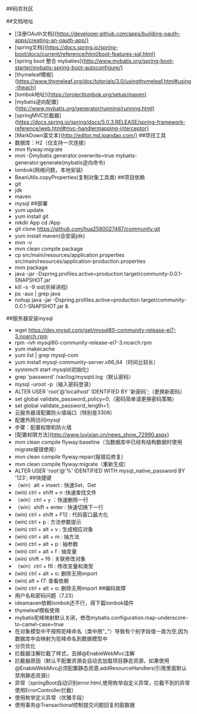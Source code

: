 ##码农社区

##文档地址
- [注册OAuth文档]{https://developer.github.com/apps/building-oauth-apps/creating-an-oauth-app/}
- [spring文档]{https://docs.spring.io/spring-boot/docs/current/reference/html/boot-features-sql.html}
- [spring boot 整合 mybaties]{http://www.mybatis.org/spring-boot-starter/mybatis-spring-boot-autoconfigure/}
- [thymeleaf模板]{https://www.thymeleaf.org/doc/tutorials/3.0/usingthymeleaf.html#using-theach}
- [lombok地址]{https://projectlombok.org/setup/maven}
- [mybatis逆向配置]{http://www.mybatis.org/generator/running/running.html}
- [springMVC拦截器]{https://docs.spring.io/spring/docs/5.0.3.RELEASE/spring-framework-reference/web.html#mvc-handlermapping-interceptor}
- [MarkDown富文本]{http://editor.md.ipandao.com/}
##项目工具
- 数据库：H2（仅支持一次连接）
-  mvn flyway:migrate
-  mvn -Dmybatis.generator.overwrite=true mybatis-generator:generate(mybatis逆向命令)
-  lombok(网络问题，本地安装)
-  BeanUtils.copyProperties(复制对象工具类)
##项目依赖
- git
- jdk
- maven
- mysql
##部署
- yum update
- yum install git
- mkdir App  cd /App
- git clone https://github.com/hua2580027487/community.git
- yum install maven(会安装jdk)
- mvn -v
- mvn clean compile package
- cp src/main/resources/application.properties src/main/resources/application-production.properties
- mvn package
- java -jar -Dspring.profiles.active=production target/community-0.0.1-SNAPSHOT.jar
- kill -s -9 sid(杀掉进程)
-  ps -aux | grep java
- nohup java -jar -Dspring.profiles.active=production target/community-0.0.1-SNAPSHOT.jar &

##服务器安装mysql
- wget https://dev.mysql.com/get/mysql80-community-release-el7-3.noarch.rpm
- rpm -ivh mysql80-community-release-el7-3.noarch.rpm
- yum makecache
- yum list | grep mysql-com
- yum install mysql-community-server.x86_64（时间比较长）
- systemctl start mysqld(初始化)
- grep 'password' /var/log/mysqld.log（默认密码）
- mysql -uroot -p（输入密码登录）
- ALTER USER 'root'@'localhost' IDENTIFIED BY '新密码';（更换新密码）
- set global validate_password_policy=0;（密码简单请更换密码策略）
- set global validate_password_length=1;
- 云服务器请配置防火墙端口（特别是3306）
- 配置外网访问mysql
- 步骤：配置权限和防火墙
- [配置权限方法]{http://www.luyixian.cn/news_show_72990.aspx}
- mvn clean compile flyway:baseline（当数据库中已经有结构数据时使用migrate报错使用）
- mvn clean compile flyway:repair(报错后修复)
- mvn clean compile flyway:migrate（重新生成）
- ALTER USER 'root'@'%' IDENTIFIED WITH mysql_native_password BY '123';
##快捷键
- （win）alt + insert : 快速Set、Get
- (win) ctrl + shift + n :快速查找文件
- （win）ctrl + y ：快速删除一行
- （win）shift + enter : 快速切换下一行
- (win) ctrl + shift + F12 : 代码窗口最大化
-  (win) ctrl + p : 方法参数提示
-  (win) ctrl + alt + v : 生成相应对象
-  (win) ctrl + alt + m : 抽方法
-  (win) ctrl + alt + p : 抽参数
-  (win) ctrl + alt + f : 抽变量
-  (win) shift + f6 : 关联修改对象
- （win）ctrl + f6 : 修改变量和类型
-  (win) ctrl + alt + o: 删除无用import
-  (win) alt + f7: 查看依赖
-  (win) ctrl + alt + o: 删除无用import
##编码故障
- 用户名和密码问题（7.23）
- ideamaven依赖lombok还不行，得下载lombok插件
- thymeleaf模板使用
- mybatis驼峰映射默认关闭，修改mybatis.configuration.map-underscore-to-camel-case=true
- 在对象模型中不按照驼峰命名（类中用"_"）导致有个别字段值一直为空,因为数据库中会映射为驼峰命名到数据模型中
- 分页优化
- 拦截器注解拦截了样式，去掉@EnableWebMvc注解
- 拦截器原因（默认不配置资源会自动去加载项目静态资源，如果使用@EnableWebMvc必须配置静态资源,addResourceHandlers(引用里面默认禁用静态资源)）
- 异常（springBoot自动识别error.html,使用枚举自定义异常，拦截不到的异常使用ErrorController拦截）
- 使用枚举定义异常（优雅手段）
- 使用事务@Transactional控制提交问题回复的脏数据